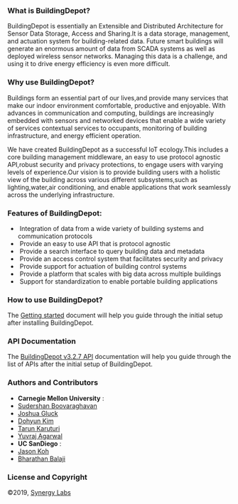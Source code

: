 ### What is BuildingDepot? 
BuildingDepot is essentially an Extensible and Distributed Architecture for Sensor Data Storage, Access and Sharing.It is a data storage, management, and actuation system for building-related data. Future smart buildings will generate an enormous amount of data from SCADA systems as well as deployed wireless sensor networks. Managing this data is a challenge, and using it to drive energy efficiency is even more difficult.

### Why use BuildingDepot?
Buildings form an essential part of our lives,and provide many services that make our indoor environment comfortable, productive and enjoyable. With advances in communication and computing, buildings are increasingly embedded with sensors and networked devices that enable a wide variety of services contextual services to occupants, monitoring of building infrastructure, and energy efficient operation. 

We have created BuildingDepot as a successful IoT ecology.This includes a core building management middleware, an easy to use protocol agnostic API,robust security and privacy protections, to engage users with varying levels of experience.Our vision is to provide building users with a holistic view of the building across various different subsystems,such as lighting,water,air conditioning, and enable applications that work seamlessly across the underlying infrastructure.

### Features of BuildingDepot:
* ­ Integration of data from a wide variety of building systems and communication protocols 
* ­ Provide an easy to use API that is protocol agnostic 
* ­ Provide a search interface to query building data and metadata 
* ­ Provide an access control system that facilitates security and privacy 
* ­ Provide support for actuation of building control systems 
* ­ Provide a platform that scales with big data across multiple buildings 
* ­ Support for standardization to enable portable building applications

### How to use BuildingDepot?
The [Getting started](https://docs.google.com/document/d/1XESPZSIt0lIMrCbVb-Uoopa-_t0yNx6uo-d2IBZGLyk/view) document will help you guide through the initial setup after installing BuildingDepot.

### API Documentation
The [BuildingDepot v3.2.7 API](https://buildingdepot.andrew.cmu.edu/) documentation will help you guide through the list of APIs after the initial setup of BuildingDepot.

### Authors and Contributors
* **Carnegie Mellon University** : 
* [Sudershan Boovaraghavan](http://www.sudershanb.com)
* [Joshua Gluck](http://www.synergylabs.org/jgluck/)
* [Dohyun Kim](https://www.cs.cmu.edu/directory/dohyunk)
* [Tarun Karuturi](https://www.linkedin.com/in/tarunkaruturi/)
* [Yuvraj Agarwal](https://www.synergylabs.org/yuvraj/)
* **UC SanDiego** : 
* [Jason Koh](https://jbkoh.github.io/)
* [Bharathan Balaji](http://www.synergylabs.org/bharath/)

### License and Copyright
 ©2019, [Synergy Labs](http://www.synergylabs.org/)

